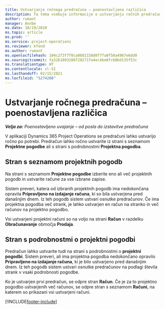 ```yaml
---
title: Ustvarjanje ročnega predračuna – poenostavljena različica
description: Ta tema vsebuje informacije o ustvarjanju ročnih predračunov v aplikaciji Project Operations.
author: rumant
manager: Annbe
ms.date: 10/19/2020
ms.topic: article
ms.prod: ''
ms.service: project-operations
ms.reviewer: kfend
ms.author: rumant
ms.openlocfilehash: 104c2f3f7f0ca0682158d0f7fa0f50a4967e6dd0
ms.sourcegitcommit: fa32b1893286f20271fa4ec4be8fc68bd135f53c
ms.translationtype: HT
ms.contentlocale: sl-SI
ms.lasthandoff: 02/15/2021
ms.locfileid: "5274208"
---
```

# <a name="create-a-manual-proforma-invoice---lite"></a>Ustvarjanje ročnega predračuna – poenostavljena različica

_**Velja za:** Poenostavljeno uvajanje – od posla do izstavitve predračuna_

V aplikaciji Dynamics 365 Project Operations se predračuni lahko ustvarijo ročno po potrebi. Predračun lahko ročno ustvarite iz strani s seznamom **Projektne pogodbe** ali s strani s podrobnostmi **Projektna pogodba**.

##  <a name="project-contracts-list-page"></a>Stran s seznamom projektnih pogodb

Na strani s seznamom **Projektne pogodbe** izberite eno ali več projektnih pogodb in ustvarite račune za vse izbrane zapise.

Sistem preveri, katera od izbranih projektnih pogodb ima nedokončana opravila **Pripravljeno na izdajanje računa**, ki so bila ustvarjena pred današnjim dnem. Iz teh pogodb sistem ustvari osnutke predračunov. Če ima projektna pogodba več strank, je lahko ustvarjen en račun na stranko in več računov na projektno pogodbo.

Vsi ustvarjeni projektni računi so na voljo na strani **Račun** v razdelku **Obračunavanje** območja **Prodaja**.

## <a name="project-contract-details-page"></a>Stran s podrobnostmi o projektni pogodbi

Predračun lahko ustvarite tudi na strani s podrobnostmi o **projektni pogodbi**. Sistem preveri, ali ima projektna pogodba nedokončano opravilo **Pripravljeno na izdajanje računa**, ki je bilo ustvarjeno pred današnjim dnem. Iz teh pogodb sistem ustvari osnutke predračunov na podlagi števila strank v vsaki podrobnosti pogodbe.

Ko je ustvarjen prvi predračun, se odpre stran **Račun**. Če je za to projektno pogodbo ustvarjenih več računov, se odpre stran s seznamom **Računi**, na katerem so prikazani vsi ustvarjeni računi.


[!INCLUDE[footer-include](../../includes/footer-banner.md)]